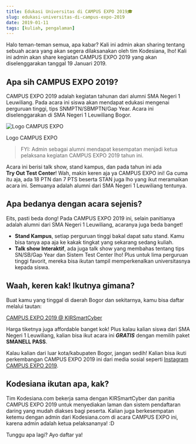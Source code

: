 ```yaml
---
title: Edukasi Universitas di CAMPUS EXPO 2019🎓
slug: edukasi-universitas-di-campus-expo-2019
date: 2019-01-11
tags: [kuliah, pengalaman]
---
```


Halo teman-teman semua, apa kabar? Kali ini admin akan sharing tentang sebuah
acara yang akan segera dilaksanakan oleh tim Kodesiana, lho! Kali ini admin akan
share kegiatan CAMPUS EXPO 2019 yang akan diselenggarakan tanggal 19 Januari
2019.

## Apa sih CAMPUS EXPO 2019?

CAMPUS EXPO 2019 adalah kegiatan tahunan dari alumni SMA Negeri 1 Leuwiliang.
Pada acara ini siswa akan mendapat edukasi mengenai perguruan tinggi, tips
SNMPTN/SBMPTN/Gap Year. Acara ini diselenggarakan di SMA Negeri 1 Leuwiliang
Bogor.

![Logo CAMPUS EXPO](/posts/2019-01-11/3-1024x768.jpg)

Logo CAMPUS EXPO

> FYI: Admin sebagai alumni mendapat kesempatan menjadi ketua pelaksana kegiatan
> CAMPUS EXPO 2019 tahun ini.

Acara ini berisi talk show, stand kampus, dan pada tahun ini ada
**Try Out Test Center**! Wah, makin keren aja ya CAMPUS EXPO ini! Ga cuma itu
aja, ada 18 PTN dan 7 PTS beserta STAN juga lho yang ikut meramaikan acara ini.
Semuanya adalah alumni dari SMA Negeri 1 Leuwiliang tentunya.

## Apa bedanya dengan acara sejenis?

Eits, pasti beda dong! Pada CAMPUS EXPO 2019 ini, selain panitianya adalah
alumni dari SMA Negeri 1 Leuwiliang, acaranya juga beda banget!

- **Stand Kampus**, setiap perguruan tinggi bakal dapat satu stand. Kamu bisa
  tanya apa aja ke kakak tingkat yang sekarang sedang kuliah.
- **Talk show Interaktif**, ada juga talk show yang membahas tentang tips
  SN/SB/Gap Year dan Sistem Test Center lho! Plus untuk lima perguruan tinggi
  favorit, mereka bisa ikutan tampil memperkenalkan universitasnya kepada siswa.

## Waah, keren kak! Ikutnya gimana?

Buat kamu yang tinggal di daerah Bogor dan sekitarnya, kamu bisa daftar melalui
tautan:

[CAMPUS EXPO 2019 @ KIRSmartCyber](http://www.sman1leuwiliang.sch.id/)

Harga tiketnya juga affordable banget kok! Plus kalau kalian siswa dari SMA
Negeri 1 Leuwiliang, kalian bisa ikut acara ini **_GRATIS_** dengan memilih
paket **SMANELL PASS**.

Kalau kalian dari luar kota/kabupaten Bogor, jangan sedih! Kalian bisa ikuti
perkembangan CAMPUS EXPO 2019 ini dari media sosial seperti [Instagram CAMPUS
EXPO 2019](https://www.instagram.com/campusexpo47/).

## Kodesiana ikutan apa, kak?

Tim Kodesiana.com bekerja sama dengan KIRSmartCyber dan panitia CAMPUS EXPO 2019
untuk menyediakan laman dan sistem pendaftaran daring yang mudah diakses bagi
peserta. Kalian juga berkesempatan ketemu dengan admin dari Kodesiana.com di
acara CAMPUS EXPO ini, karena admin adalah ketua pelaksananya! :D

Tunggu apa lagi? Ayo daftar ya!
